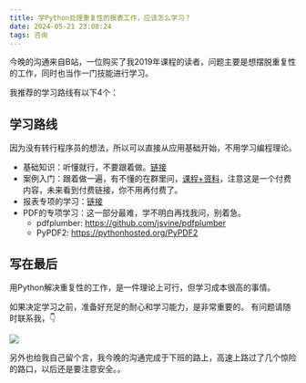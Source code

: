 ```yaml
---
title: 学Python处理重复性的报表工作，应该怎么学习？
date: 2024-05-21 23:08:24
tags: 咨询
---
```



今晚的沟通来自B站，一位购买了我2019年课程的读者，问题主要是想摆脱重复性的工作，同时也当作一门技能进行学习。

我推荐的学习路线有以下4个：

## 学习路线

因为没有转行程序员的想法，所以可以直接从应用基础开始，不用学习编程理论。

- 基础知识：听懂就行，不要跟着做。[链接](https://www.bilibili.com/video/BV1MM4y1G76j/?spm_id_from=333.999.0.0)
- 案例入门：跟着做一遍，有不懂的在群里问，[课程+资料](http://www.python4office.cn/python-course/50-python-office/)，注意这是一个付费内容，未来看到付费链接，你不用再付费了。
- 报表专项的学习：[链接](https://www.bilibili.com/video/BV1hk4y1C73S/?spm_id_from=333.999.0.0)
- PDF的专项学习：这一部分最难，学不明白再找我问，别着急。
  - pdfplumber: https://github.com/jsvine/pdfplumber
  - PyPDF2: https://pythonhosted.org/PyPDF2



## 写在最后

用Python解决重复性的工作，是一件理论上可行，但学习成本很高的事情。

如果决定学习之前，准备好充足的耐心和学习能力，是非常重要的。
有问题请随时联系我，👇

![](https://www.python-office.com/assets/img/qr-code.b0c382a8.jpg)

另外也给我自己留个言，我今晚的沟通完成于下班的路上，高速上路过了几个惊险的路口，以后还是要注意安全。。